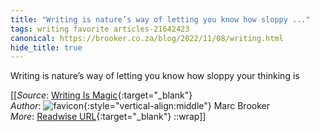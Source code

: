 ```yaml
---
title: "Writing is nature’s way of letting you know how sloppy ..."
tags: writing favorite articles-21642423
canonical: https://brooker.co.za/blog/2022/11/08/writing.html
hide_title: true
---
```


Writing is nature’s way of letting you know how sloppy your thinking is


[[_Source_: [Writing Is Magic](https://brooker.co.za/blog/2022/11/08/writing.html){:target="_blank"}<br>
_Author_: ![favicon](https://s2.googleusercontent.com/s2/favicons?domain=brooker.co.za){:style="vertical-align:middle"} Marc Brooker<br>
_More_: [Readwise URL](https://readwise.io/open/429253538){:target="_blank"}
::wrap]]